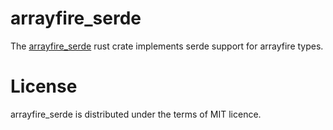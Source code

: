 # arrayfire_serde

The [arrayfire_serde](https://crates.io/crates/arrayfire_serde) rust crate implements serde support for arrayfire types.

# License
arrayfire_serde is distributed under the terms of MIT licence.